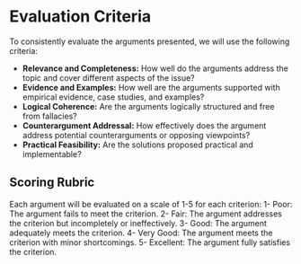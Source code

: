 # Evaluation Criteria

To consistently evaluate the arguments presented, we will use the following criteria:
- **Relevance and Completeness:** How well do the arguments address the topic and cover different aspects of the issue?
- **Evidence and Examples:** How well are the arguments supported with empirical evidence, case studies, and examples?
- **Logical Coherence:** Are the arguments logically structured and free from fallacies?
- **Counterargument Addressal:** How effectively does the argument address potential counterarguments or opposing viewpoints?
- **Practical Feasibility:** Are the solutions proposed practical and implementable?

## Scoring Rubric
Each argument will be evaluated on a scale of 1-5 for each criterion:
1- Poor: The argument fails to meet the criterion.
2- Fair: The argument addresses the criterion but incompletely or ineffectively.
3- Good: The argument adequately meets the criterion.
4- Very Good: The argument meets the criterion with minor shortcomings.
5- Excellent: The argument fully satisfies the criterion.